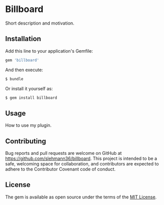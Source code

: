 # Billboard
Short description and motivation.

## Installation
Add this line to your application's Gemfile:

```ruby
gem 'billboard'
```

And then execute:
```bash
$ bundle
```

Or install it yourself as:
```bash
$ gem install billboard
```

## Usage
How to use my plugin.

## Contributing
Bug reports and pull requests are welcome on GitHub at https://github.com/slehmann36/billboard. This project is intended to be a safe, welcoming space for collaboration, and contributors are expected to adhere to the Contributor Covenant code of conduct.

## License
The gem is available as open source under the terms of the [MIT License](http://opensource.org/licenses/MIT).

